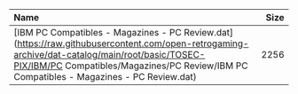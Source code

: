 |Name|Size|
|:---|---:|
|[IBM PC Compatibles - Magazines - PC Review.dat](https://raw.githubusercontent.com/open-retrogaming-archive/dat-catalog/main/root/basic/TOSEC-PIX/IBM/PC Compatibles/Magazines/PC Review/IBM PC Compatibles - Magazines - PC Review.dat)|2256|

